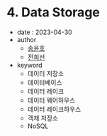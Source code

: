 # 4. Data Storage

- date : 2023-04-30
- author
  * [송윤호](https://github.com/dbsgh3344)
  * [전희선](https://github.com/heehehe)
- keyword
  * 데이터 저장소
  * 데이터베이스
  * 데이터 레이크
  * 데이터 웨어하우스
  * 데이터 레이크하우스
  * 객체 저장소
  * NoSQL


<script src="https://utteranc.es/client.js"
        repo="ehddnr301/data-engineering-for-everybody"
        issue-term="pathname"
        label="comments"
        theme="preferred-color-scheme"
        crossorigin="anonymous"
        async>
</script>